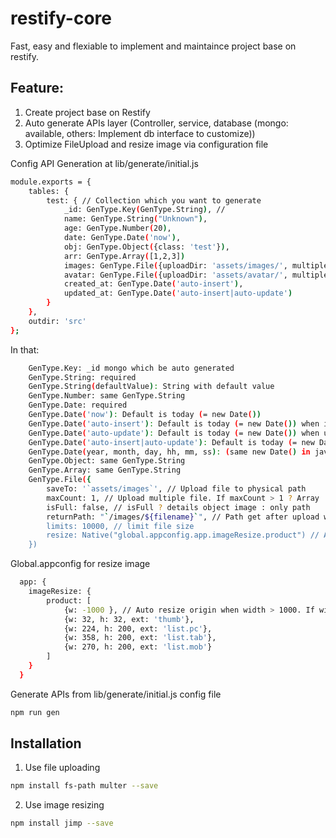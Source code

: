 # restify-core
Fast, easy and flexiable to implement and maintaince project base on restify.

## Feature:
1. Create project base on Restify
2. Auto generate APIs layer (Controller, service, database (mongo: available, others: Implement db interface to customize))
3. Optimize FileUpload and resize image via configuration file

Config API Generation at lib/generate/initial.js 

```sh
module.exports = {
    tables: { 
        test: { // Collection which you want to generate
            _id: GenType.Key(GenType.String), // 
            name: GenType.String("Unknown"),
            age: GenType.Number(20),
            date: GenType.Date('now'),
            obj: GenType.Object({class: 'test'}),
            arr: GenType.Array([1,2,3])
            images: GenType.File({uploadDir: 'assets/images/', multiples: true, "httpPath": "/images/${filename}", "resize": Native("global.appconfig.app.imageResize.product")}),
            avatar: GenType.File({uploadDir: 'assets/avatar/', multiples: false, "httpPath": "/avatar/${filename}", "resize": Native("global.appconfig.app.imageResize.avatar")}),
            created_at: GenType.Date('auto-insert'),
            updated_at: GenType.Date('auto-insert|auto-update')
        }
    },
    outdir: 'src'
};
```
In that: 
```sh
    GenType.Key: _id mongo which be auto generated
    GenType.String: required
    GenType.String(defaultValue): String with default value
    GenType.Number: same GenType.String
    GenType.Date: required
    GenType.Date('now'): Default is today (= new Date())
    GenType.Date('auto-insert'): Default is today (= new Date()) when inserting
    GenType.Date('auto-update'): Default is today (= new Date()) when updating
    GenType.Date('auto-insert|auto-update'): Default is today (= new Date()) when inserting & updating
    GenType.Date(year, month, day, hh, mm, ss): (same new Date() in javascript: Oct = 9)
    GenType.Object: same GenType.String
    GenType.Array: same GenType.String
    GenType.File({
        saveTo: '`assets/images`', // Upload file to physical path
        maxCount: 1, // Upload multiple file. If maxCount > 1 ? Array : Path image file
        isFull: false, // isFull ? details object image : only path
        returnPath: "`/images/${filename}`", // Path get after upload which is inserted into database (It's web path not physical path)
        limits: 10000, // limit file size
        resize: Native("global.appconfig.app.imageResize.product") // Auto resize image base on config in src/appconfig.js
    })
```
Global.appconfig for resize image
```sh
  app: {
    imageResize: {
        product: [
            {w: -1000 }, // Auto resize origin when width > 1000. If width < 1000 do nothing
            {w: 32, h: 32, ext: 'thumb'},
            {w: 224, h: 200, ext: 'list.pc'},
            {w: 358, h: 200, ext: 'list.tab'},
            {w: 270, h: 200, ext: 'list.mob'}
        ]
    }
  }
```

Generate APIs from lib/generate/initial.js config file
```sh
npm run gen
```

## Installation
1. Use file uploading 
```sh
npm install fs-path multer --save
```

2. Use image resizing
```sh
npm install jimp --save
```